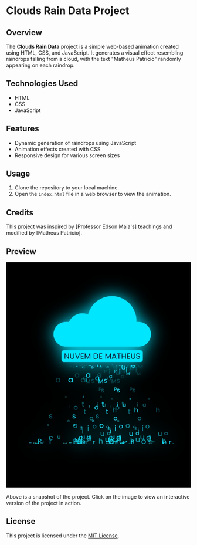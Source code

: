 # Clouds Rain Data Project

## Overview
The **Clouds Rain Data** project is a simple web-based animation created using HTML, CSS, and JavaScript. It generates a visual effect resembling raindrops falling from a cloud, with the text "Matheus Patricio" randomly appearing on each raindrop.

## Technologies Used
- HTML
- CSS
- JavaScript

## Features
- Dynamic generation of raindrops using JavaScript
- Animation effects created with CSS
- Responsive design for various screen sizes

## Usage
1. Clone the repository to your local machine.
2. Open the `index.html` file in a web browser to view the animation.

## Credits
This project was inspired by [Professor Edson Maia's] teachings and modified by [Matheus Patricio].

## Preview
[![Clouds Rain Data Project Preview](Monica_2024-01-30_21-18-03.png)](https://your-project-url.com)

Above is a snapshot of the project. Click on the image to view an interactive version of the project in action.


## License
This project is licensed under the [MIT License](LICENSE).
